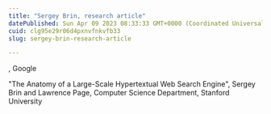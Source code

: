 ```yaml
---
title: "Sergey Brin, research article"
datePublished: Sun Apr 09 2023 08:33:33 GMT+0000 (Coordinated Universal Time)
cuid: clg95e29r06d4pxnvfnkvfb33
slug: sergey-brin-research-article

---
```


, Google

"The Anatomy of a Large-Scale Hypertextual Web Search Engine", Sergey Brin and Lawrence Page, Computer Science Department, Stanford University